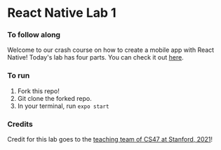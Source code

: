 # React Native Lab 1

### To follow along
Welcome to our crash course on how to create a mobile app with React Native! Today's lab has four parts. You can check it out [here](https://www.notion.so/snapacademies/Day-2-July-7-2021-6f88934bc9944983bcf0535ada34d752). 

### To run 
1. Fork this repo! 
2. Git clone the forked repo. 
3. In your terminal, run `expo start` 

### Credits
Credit for this lab goes to the [teaching team of CS47 at Stanford, 2021](https://docs.google.com/presentation/d/1I8-SL_rWhyWzau3azI54fmRsq66Qe-QY0EsgRrfbf5g/edit#slide=id.gae5ac78f08_10_0)!
